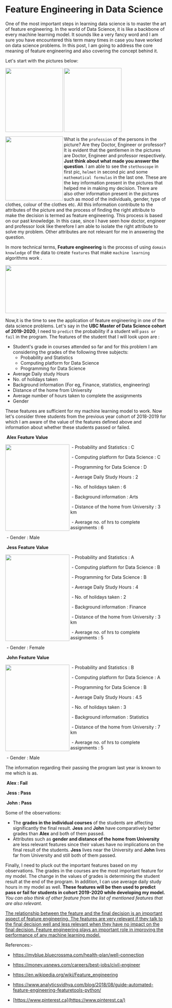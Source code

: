 #  Feature Engineering in Data Science



One of the most important steps in learning data science is to master the art of feature engineering. In the world of Data Science, it is like a backbone of every machine learning model. It sounds like a very fancy word and I am sure you have encountered this term many times in case you have worked on data science problems. In this post, I am going to address the core meaning of feature engineering and also covering the concept behind it.

Let's start with the pictures below:

<img src="https://amank90.github.io/images//doctor.png" width="180" height="200" align="left"/><img src="https://amank90.github.io/images//engineer.jpg" width="180" height="200" align="middle"/> 

<img src="https://amank90.github.io//images//prof.jpg" width="180" height = 200 align="left"/>





What is the `profession` of the persons in the picture? Are they Doctor, Engineer or professor? It is evident that the gentlemen in the pictures are Doctor, Engineer and professor respectively.  **Just think about what made you answer the question**. I am able to see the `stethoscope` in first pic, `helmet` in second pic and some `mathematical formulas` in the last one.  These are the key information present in the pictures that helped me in making my decision.  There are also other information present in the pictures such as mood of the individuals, gender, type of clothes, colour of the clothes etc.  All this information contribute to the attributes of the picture and the process of finding the right attribute to make the decision is termed as feature engineering. This process is based on our past knowledge. In this case, since I have seen how doctor, engineer and professor look like therefore I am able to isolate the right attribute to solve my problem.  Other attributes are not relevant for me in answering the question.

In more technical terms, **Feature engineering**  is the process of using `domain knowledge` of the data to create `features` that make `machine learning` algorithms work .

<img src="https://amank90.github.io/images//feature1.jpg" width="600" height="150" align="middle"/>

Now,it is the time to see the application of feature engineering in one of the data science problems. Let's say in the **UBC Master of Data Science cohort of 2019-2020**, I need to `predict` the probability if a student will `pass or fail` in the program.  The features of the student that I will look upon are :

- Student's grade in courses attended so far and for this problem I am considering the grades of the following three subjects:
  - Probability and Statistics
  - Computing platform for Data Science
  - Programming for Data Science
- Average Daily study Hours
- No. of holidays taken
- Background information (For eg, Finance, statistics, engineering)
- Distance of the home from University
- Average number of hours taken to complete the assignments
- Gender

These features are sufficient for my machine learning model to work. Now let's consider three students from the previous year cohort of 2018-2019 for which I am aware of the value of the features defined above and information about whether these students passed or failed.



​                     **Alex**								         	**Feature**																	**Value**

​		- Probability and Statistics										:		C <img src="https://amank90.github.io/images//student1.jpg" width="200" height="270" align="left"/>

​		-  Computing platform for Data Science				:		C

​		-  Programming for Data Science							:		D			

​		-  Average Daily Study Hours						  	 	 	:		2	 	

​		-  No. of holidays taken											:		 6

​		-  Background information							   			:	Arts

​		-  Distance of the home from University				:		3 km				

​		-  Average no. of hrs to complete assignments	:		6

​														-  Gender																	 :		Male





​					**Jess**								         	**Feature**																		**Value**

​		- Probability and Statistics										:		A <img src="https://amank90.github.io/images//student2.jpg" width="200" height="270" align="left"/>

​		-  Computing platform for Data Science				:		B

​		-  Programming for Data Science							:		B			

​		-  Average Daily Study Hours						  	 		:		4

​		-  No. of holidays taken											 :		 2

​		-  Background information							   		 	:		Finance

​		-  Distance of the home from University				:		3 km				

​		-  Average no. of hrs to complete assignments	:		5

​														-  Gender																	 :		Female



​					**John**								         	**Feature**																	**Value**

​		- Probability and Statistics										:		B <img src="https://amank90.github.io/images//student3.jpg" width="200" height="270" align="left"/>

​		-  Computing platform for Data Science				:		A

​		-  Programming for Data Science							:		B			

​		-  Average Daily Study Hours						  	 		:		4.5

​		-  No. of holidays taken											:		 3

​		-  Background information							   			:	Statistics

​		-  Distance of the home from University				:		7 km				

​		-  Average no. of hrs to complete assignments	:		5

​														-  Gender																	 :		Male





The information regarding their passing the program last year is known to me which is as.

​																**Alex 	: 		Fail**

​																**Jess      :     Pass**

​																**John     :     Pass**



Some of the observations:

-  The **grades in the individual courses** of the students are affecting significantly the final result. **Jess** and **John** have comparatively better grades than **Alex** and both of them passed.
- Attributes such as **gender and distance of the home from University** are less relevant features since their values have no implications on the final result of the students. **Jess** lives near the University and  **John** lives far from University and still both of them passed. 

Finally, I need to pluck out the important features based on my observations. The grades in the courses are the most important feature for my model. The change in the values of grades is determining the student result at the end of the program. In addition, I can use average daily study hours in my model as well. **These features will be then used to predict pass or fail for students in cohort 2019-2020 while developing my model.**  *You can also think of other feature from the list of mentioned features that are also relevant.*

<u>The relationship between the feature and the final decision is an important aspect of feature engineering. The features are very relevant if they talk to the final decision well and less relevant when they have no impact on the final decision. Feature engineering plays an important role in improving the performance of any machine learning model.</u>



References:-

- https://myblue.bluecrossma.com/health-plan/well-connection

- https://money.usnews.com/careers/best-jobs/civil-engineer

- https://en.wikipedia.org/wiki/Feature_engineering

- https://www.analyticsvidhya.com/blog/2018/08/guide-automated-feature-engineering-featuretools-python/
- [https://www.pinterest.ca](https://www.pinterest.ca/)
